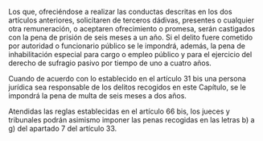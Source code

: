 Los que, ofreciéndose a realizar las conductas descritas en los dos artículos anteriores, solicitaren de terceros dádivas, presentes o cualquier otra remuneración, o aceptaren ofrecimiento o promesa, serán castigados con la pena de prisión de seis meses a un año. Si el delito fuere cometido por autoridad o funcionario público se le impondrá, además, la pena de inhabilitación especial para cargo o empleo público y para el ejercicio del derecho de sufragio pasivo por tiempo de uno a cuatro años.

Cuando de acuerdo con lo establecido en el artículo 31 bis una persona jurídica sea responsable de los delitos recogidos en este Capítulo, se le impondrá la pena de multa de seis meses a dos años.

Atendidas las reglas establecidas en el artículo 66 bis, los jueces y tribunales podrán asimismo imponer las penas recogidas en las letras b) a g) del apartado 7 del artículo 33.